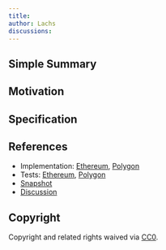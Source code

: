 ```yaml
---
title: 
author: Lachs
discussions: 
---
```


## Simple Summary

## Motivation

## Specification

## References

- Implementation: [Ethereum](src/AaveV3_Multi_TestProposal_202317/AaveV3_Eth_TestProposal_202317.sol), [Polygon](src/AaveV3_Multi_TestProposal_202317/AaveV3_Pol_TestProposal_202317.sol)
- Tests: [Ethereum](src/AaveV3_Multi_TestProposal_202317/AaveV3_Eth_TestProposal_202317.t.sol), [Polygon](src/AaveV3_Multi_TestProposal_202317/AaveV3_Pol_TestProposal_202317.t.sol)
- [Snapshot](TODO)
- [Discussion](TODO)

## Copyright

Copyright and related rights waived via [CC0](https://creativecommons.org/publicdomain/zero/1.0/).
